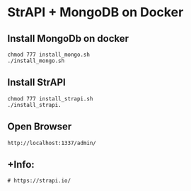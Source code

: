 # StrAPI + MongoDB on Docker

## Install MongoDb on docker

	chmod 777 install_mongo.sh
	./install_mongo.sh
	
## Install StrAPI 

	chmod 777 install_strapi.sh
	./install_strapi.
	
## Open Browser  

	http://localhost:1337/admin/
	
## +Info:

	# https://strapi.io/